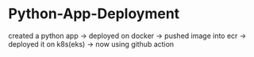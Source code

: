 # Python-App-Deployment
created a python app -> deployed on docker -> pushed image into ecr -> deployed it on k8s(eks) -> now using github action 
